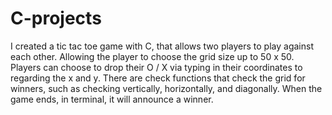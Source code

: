 # C-projects

I created a tic tac toe game with C, that allows two players to play against each other.
Allowing the player to choose the grid size up to 50 x 50. 
Players can choose to drop their O / X via typing in their coordinates to regarding the x and y.
There are check functions that check the grid for winners, such as checking vertically, horizontally, and diagonally.
When the game ends, in terminal, it will announce a winner. 
